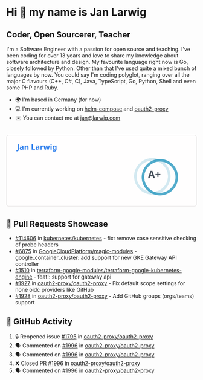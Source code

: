 # Hi 👋 my name is Jan Larwig

## Coder, Open Sourcerer, Teacher

I'm a Software Engineer with a passion for open source and teaching. I've been coding for over 13 years and love to share my knowledge about software architecture and design. My favourite language right now is Go, closely followed by Python. Other than that I've used quite a mixed bunch of languages by now. You could say I'm coding polyglot, ranging over all the major C flavours (C++, C#, C), Java, TypeScript, Go, Python, Shell and even some PHP and Ruby.

- 🌍 I'm based in Germany (for now)
- 💻 I'm currently working on [helm-compose](https://seacrew.github.io/helm-compose/) and [oauth2-proxy](https://github.com/oauth2-proxy/oauth2-proxy)
- ✉️ You can contact me at [jan@larwig.com](mailto:jan@larwig.com)

<br>

<a href="https://github.com/anuraghazra/github-readme-stats">
  <picture>
    <source
      srcset="https://raw.githubusercontent.com/tuunit/tuunit/main/general_dark.svg" 
      media="(prefers-color-scheme: dark)" 
    />
    <source
      srcset="https://raw.githubusercontent.com/tuunit/tuunit/main/general_light.svg" 
      media="(prefers-color-scheme: light), (prefers-color-scheme: no-preference)" 
    />
    <img src="https://raw.githubusercontent.com/tuunit/tuunit/main/general_light.svg" />
  </picture>
</a>

## 🔧 Pull Requests Showcase

- [#114606](https://github.com/kubernetes/kubernetes/issues/114606) in [kubernetes/kubernetes](https://github.com/kubernetes/kubernetes) - fix: remove case sensitive checking of probe headers
- [#6875](https://github.com/GoogleCloudPlatform/magic-modules/pull/6875) in [GoogleCloudPlatform/magic-modules](https://github.com/GoogleCloudPlatform/magic-modules) - google_container_cluster: add support for new GKE Gateway API controller
- [#1510](https://github.com/terraform-google-modules/terraform-google-kubernetes-engine/pull/1510) in [terraform-google-modules/terraform-google-kubernetes-engine](https://github.com/terraform-google-modules/terraform-google-kubernetes-engine) - feat!: support for gateway api
- [#1927](https://github.com/oauth2-proxy/oauth2-proxy/issues/1927) in [oauth2-proxy/oauth2-proxy](https://github.com/oauth2-proxy/oauth2-proxy) - Fix default scope settings for none oidc providers like GitHub
- [#1928](https://github.com/oauth2-proxy/oauth2-proxy/issues/1928) in [oauth2-proxy/oauth2-proxy](https://github.com/oauth2-proxy/oauth2-proxy) - Add GitHub groups (orgs/teams) support

## 🔔 GitHub Activity

<!--START_SECTION:activity-->
1. 🔒 Reopened issue [#1795](https://github.com/oauth2-proxy/oauth2-proxy/issues/1795) in [oauth2-proxy/oauth2-proxy](https://github.com/oauth2-proxy/oauth2-proxy)
2. 🗣 Commented on [#1996](https://github.com/oauth2-proxy/oauth2-proxy/pull/1996#issuecomment-1715548659) in [oauth2-proxy/oauth2-proxy](https://github.com/oauth2-proxy/oauth2-proxy)
3. 🗣 Commented on [#1996](https://github.com/oauth2-proxy/oauth2-proxy/pull/1996#issuecomment-1715512588) in [oauth2-proxy/oauth2-proxy](https://github.com/oauth2-proxy/oauth2-proxy)
4. ❌ Closed PR [#1996](https://github.com/oauth2-proxy/oauth2-proxy/pull/1996) in [oauth2-proxy/oauth2-proxy](https://github.com/oauth2-proxy/oauth2-proxy)
5. 🗣 Commented on [#1996](https://github.com/oauth2-proxy/oauth2-proxy/pull/1996#issuecomment-1715500826) in [oauth2-proxy/oauth2-proxy](https://github.com/oauth2-proxy/oauth2-proxy)
<!--END_SECTION:activity-->
